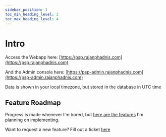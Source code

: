 ```yaml
---
sidebar_position: 1
toc_min_heading_level: 2
toc_max_heading_level: 4
---
```


# Intro

Access the Webapp here: [https://psp.rajanphadnis.com](https://psp.rajanphadnis.com)

And the Admin console here: [https://psp-admin.rajanphadnis.com](https://psp-admin.rajanphadnis.com)

Data is shown in your local timezone, but stored in the database in UTC time

## Feature Roadmap

Progress is made whenever I'm bored, but [here are the features](https://github.com/users/rajanphadnis/projects/3/views/4) I'm planning on implementing.

Want to request a new feature? Fill out a ticket [here](https://github.com/rajanphadnis/psp-data-viewer/issues/new/choose)

